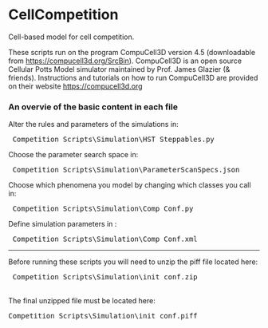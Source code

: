 # CellCompetition
Cell-based model for cell competition.

These scripts run on the program CompuCell3D version 4.5 (downloadable from https://compucell3d.org/SrcBin).
CompuCell3D is an open source Cellular Potts Model simulator maintained by Prof. James Glazier (& friends). 
Instructions and tutorials on how to run CompuCell3D are provided on their website https://compucell3d.org


### **An overvie of the basic content in each file** <br/>
Alter the rules and parameters of the simulations in:
<pre> Competition_Scripts\Simulation\HST_Steppables.py </pre>

Choose the parameter search space in:
<pre> Competition_Scripts\Simulation\ParameterScanSpecs.json </pre>

Choose which phenomena you model by changing which classes you call in:
<pre> Competition_Scripts\Simulation\Comp_Conf.py </pre>

Define simulation parameters in :
<pre> Competition_Scripts\Simulation\Comp_Conf.xml </pre>

---------------------------------------------------------------------------------------

Before running these scripts you will need to unzip the piff file located here:  <br/>  <pre> Competition_Scripts\Simulation\init_conf.zip </pre> <br/>
The final unzipped file must be located here:  <br/> <pre> Competition_Scripts\Simulation\init_conf.piff </pre>
